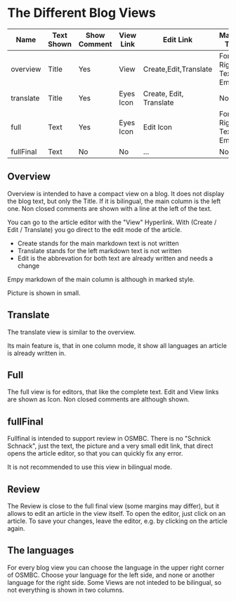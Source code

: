# The Different Blog Views

|Name        | Text Shown|Show Comment| View Link | Edit Link               | Marked Text          |Translate Links |Display Picture   |
|------------|-----------|------------|-----------|-------------------------|----------------------|----------------|------------------|
|overview    | Title     |Yes         | View      | Create,Edit,Translate   | For Right Text Empty | No             | Small            |
|translate   | Title     |Yes         | Eyes Icon | Create, Edit, Translate | No                   | Per Language   | No(?)            |
|full        | Text      |Yes         | Eyes Icon | Edit Icon               | For Right Text Empty | No             | Small            |
|fullFinal   | Text      |No          | No        | ...                     | No                   | No             | Full             |


## Overview

Overview is intended to have a compact view on a blog. It does not display the blog text, but only the Title. 
If it is bilingual, the main column is the left one. Non closed comments are shown with a line at the left of the text.

You can go to the article editor with the "View" Hyperlink. With (Create / Edit / Translate) you go direct to the edit mode of the article.
* Create stands for the main markdown text is not written
* Translate stands for the left markdown text is not written
* Edit is the abbrevation for both text are already written and needs a change

Empy markdown of the main column is although in marked style.

Picture is shown in small.

## Translate

The translate view is similar to the overview.

Its main feature is, that in one column mode, it show all languages an article is already written in.

## Full

The full view is for editors, that like the complete text. Edit and View links are shown as Icon. Non closed comments are although shown.

## fullFinal

Fullfinal is intended to support review in OSMBC. There is no "Schnick Schnack", just the text, the picture and a very small edit link,
that direct opens the article editor, so that you can quickly fix any error.

It is not recommended to use this view in bilingual mode.

## Review

The Review is close to the full final view (some margins may differ), but it allows to edit an article in the view itself. To open the editor,
just click on an article. To save your changes, leave the editor, e.g. by clicking on the article again.

## The languages

For every blog view you can choose the language in the upper right corner of OSMBC. Choose your language for the left side, and none or another language for the right side.
Some Views are not inteded to be bilingual, so not everything is shown in two columns.

